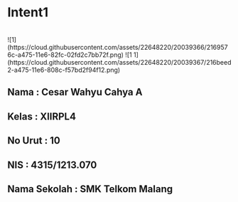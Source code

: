# Intent1
<br>
![1](https://cloud.githubusercontent.com/assets/22648220/20039366/2169576c-a475-11e6-82fc-02fd2c7bb72f.png)
![1 1](https://cloud.githubusercontent.com/assets/22648220/20039367/216beed2-a475-11e6-808c-f57bd2f94f12.png)
<br>
<h2>Nama : Cesar Wahyu Cahya A</h2>
<h2>Kelas   : XIIRPL4</h2>
<h2>No Urut : 10</h2>
<h2>NIS : 4315/1213.070</h2>
<h2>Nama Sekolah : SMK Telkom Malang</h2>
